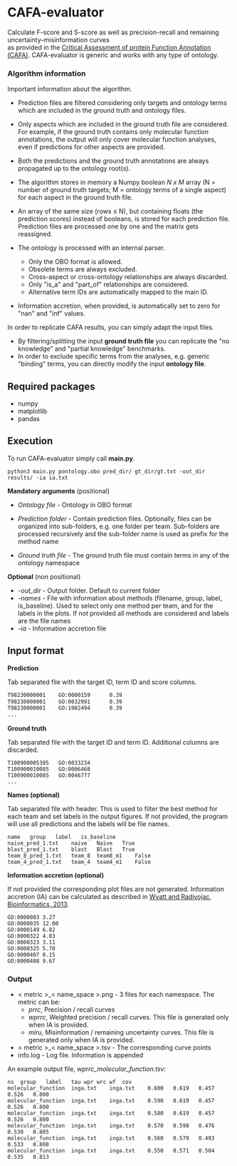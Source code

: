 # CAFA-evaluator

Calculate F-score and S-score as well as precision-recall and remaining uncertainty–misinformation curves  
as provided in the 
[Critical Assessment of protein Function Annotation (CAFA)](https://www.biofunctionprediction.org/cafa/).
CAFA-evaluator is generic and works with any type of ontology.



### Algorithm information 

Important information about the algorithm.

- Prediction files are filtered considering only targets and ontology terms which are included 
in the ground truth and ontology files.

- Only aspects which are included in the ground truth file are considered. For example, if the ground truth contains 
only molecular function annotations, the output will only cover molecular function analyses, 
even if predictions for other aspects are provided.

- Both the predictions and the ground truth annotations are always propagated up to the ontology root(s).

- The algorithm stores in memory a Numpy boolean *N x M* array (N = number of ground truth targets; M = ontology terms of a single aspect)
for each aspect in the ground truth file.

- An array of the same size (rows &le; N), but containing floats (the prediction scores) instead of booleans, 
is stored for each prediction file. 
Prediction files are processed one by one and the matrix gets reassigned.

- The ontology is processed with an internal parser.
  - Only the OBO format is allowed.
  - Obsolete terms are always excluded.
  - Cross-aspect or cross-ontology relationships are always discarded.
  - Only "is_a" and "part_of" relationships are considered.
  - Alternative term IDs are automatically mapped to the main ID.

- Information accretion, when provided, is automatically set to zero for "nan" and "inf" values.

In order to replicate CAFA results, you can simply adapt the input files. 
- By filtering/splitting the input **ground truth file** you can replicate the "no knowledge" and "partial knowledge" benchmarks. 
- In order to exclude specific terms from the analyses, e.g. generic "binding" terms, you can directly modify the input **ontology file**. 


## Required packages

- numpy
- matplotlib
- pandas

## Execution

To run CAFA-evaluator simply call **main.py**.

    python3 main.py pontology.obo pred_dir/ gt_dir/gt.txt -out_dir results/ -ia ia.txt
    

**Mandatory arguments** (positional)
* *Ontology file* - Ontology in OBO format

* *Prediction folder* - Contain prediction files. Optionally, files can be organized into sub-folders, e.g. one folder per team. 
Sub-folders are processed recursively and the sub-folder name is used as prefix for the method name

* *Ground truth file* - The ground truth file must contain terms in any of the ontology namespace

**Optional** (non positional)

* *-out_dir* - Output folder. Default to current folder
* *-names* - File with information about methods (filename, group, label, is_baseline). Used to select only one method per team, 
and for the labels in the plots. If not provided all methods are considered and labels are the file names 
* *-ia* - Information accretion file

## Input format
**Prediction**

Tab separated file with the target ID, term ID and score columns.

~~~txt
T98230000001    GO:0000159      0.39
T98230000001    GO:0032991      0.39
T98230000001    GO:1902494      0.39
...
~~~

**Ground truth**

Tab separated file with the target ID and term ID. 
Additional columns are discarded.
~~~
T100900005305   GO:0033234
T100900010085   GO:0006468
T100900010085   GO:0046777
...
~~~

**Names (optional)**

Tab separated file with header.
This is used to filter the best method for each team and 
set labels in the output figures. 
If not provided, the program will use all predictions and 
the labels will be file names.

```
name   group   label   is_baseline
naive_pred_1.txt    naive   Naive   True
blast_pred_1.txt    blast   Blast   True
team_8_pred_1.txt   team_8  team8_m1    False
team_4_pred_1.txt   team_4  team4_m1    False
```

**Information accretion (optional)**

If not provided the corresponding plot files are not generated.
Information accretion (IA) can be calculated as described in 
[Wyatt and Radivojac, Bioinformatics, 2013](https://pubmed.ncbi.nlm.nih.gov/23813009/).


```
GO:0000003 3.27
GO:0000035 12.00
GO:0000149 6.82
GO:0000322 4.83
GO:0000323 3.11
GO:0000325 5.70
GO:0000407 8.15
GO:0000408 9.67

```


### Output

* < metric >_< name_space >.png - 3 files for each namespace. The metric can be: 
  * *prrc*, Precision / recall curves
  * *wprrc*, Weighted precision / recall curves. This file is generated only when IA is provided.
  * *miru*, Misinformation / remaining uncertainty curves. This file is generated only when IA is provided.
* < metric >_< name_space >.tsv - The corresponding curve points
* info.log - Log file. Information is appended

An example output file, *wprrc_molecular_function.tsv*:
```
ns	group	label	tau	wpr	wrc	wf	cov
molecular_function	inga.txt	inga.txt	0.600	0.619	0.457	0.526	0.800
molecular_function	inga.txt	inga.txt	0.590	0.619	0.457	0.526	0.800
molecular_function	inga.txt	inga.txt	0.580	0.619	0.457	0.526	0.800
molecular_function	inga.txt	inga.txt	0.570	0.598	0.476	0.530	0.805
molecular_function	inga.txt	inga.txt	0.560	0.579	0.493	0.533	0.808
molecular_function	inga.txt	inga.txt	0.550	0.571	0.504	0.535	0.813
```

